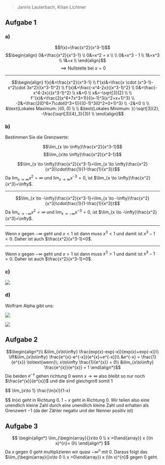 > Jannis Lauterbach, Kilian Lichtner

## Aufgabe 1

### a)


$$f(x)=\frac{x^2}{x^3-1}$$
$$\begin{align}
0&=\frac{x^2}{x^3-1} \\
0&=x^2 = x \\ \\
0&=x^3 - 1  \\
1&=x^3 \\
1&=x \\
\end{align}$$
$$\implies \text{Nullstelle bei } x=0$$

---

$$\begin{align}
f(x)&=\frac{x^2}{x^3-1} \\
f'(x)&=\frac{x \cdot (x^3-1)-x^2\cdot 3x^2}{(x^3-1)^2} \\ 
f'(x)&=\frac{-x^4-2x}{(x^3-1)^2} \\
0&=\frac{-x^4-2x}{(x^3-1)^2} \\
x&=0 \\
x&=-\sqrt[3]{2} \\
\\
f''(x)&=\frac{2(x^6+7x^3+1)}{(x-1)^3(x^2+x+1)^3} \\
-2&=\frac{2(0^6+7\cdot0^3+1)}{(0-1)^3(0^2+0+1)^3} \\
-2&<0 \\ \\
&\text{Lokales Maximum: }(0, 0) \\ \\
&\text{Lokales Minimum: }(-\sqrt[3]{2}, -\frac{\sqrt[3]{4}_3}{3}) \\ 
\end{align}$$

### b)

Bestimmen Sie die Grenzwerte:

$$\lim_{x \to \infty}\frac{x^2}{x^3-1}$$
$$\lim_{x\to \infty}\frac{x^2}{x^3-1}$$


$$\lim_{x \to \infty}\frac{x^2}{x^3-1}=\lim_{x \to \infty}\frac{x^2}{x^3}\cdot\frac{1}{1-\frac{1}{x^3}}$$ Da $\lim_{x \to \infty}x^2=\infty$ und $\lim_{x \to \infty}x^{-3}=0$, ist $\lim_{x \to \infty}\frac{x^2}{x^3}=\infty$.

---

$$\lim_{x \to -\infty}\frac{x^2}{x^3-1}=\lim_{x \to -\infty}\frac{x^2}{x^3}\cdot\frac{1}{1-\frac{1}{x^3}}$$ Da $\lim_{x \to -\infty}x^2=\infty$ und $\lim_{x \to -\infty}x^{-3}=0$, ist $\lim_{x \to -\infty}\frac{x^2}{x^3}=\infty$.

---

Wenn $x$ gegen $-\infty$ geht und $x<1$ ist dann muss $x^3<1$ und damit ist $x^3-1<0$. Daher ist auch $\frac{x^2}{x^3-1}<0$.
 
---

Wenn $x$ gegen $-\infty$ geht und $x>1$ ist dann muss $x^3>1$ und damit ist $x^3-1>0$. Daher ist auch $\frac{x^2}{x^3-1}>0$.

### c)
![](Pasted%20image%2020230207205558.png)

### d) 
Wolfram Alpha gibt uns:

![](Pasted%20image%2020230207205815.png)

![](Pasted%20image%2020230207205821.png)


## Aufgabe 2

$$\begin{align*}\\
&\lim_{x\to\infty} \frac{exp(x)-exp(-x)}{exp(x)+exp(-x)}\\
\iff&\lim_{x\to\infty} \frac{e^{x}-e^{-x}}{e^{x}+e^{-x}}\\
&e^{-x} = \frac{1}{e^{x}} \to\text{wenn}\; x\to\infty \frac{1}{e^{x}} = 0\\
&\lim_{x\to\infty} \frac{e^{x}}{e^{x}} = 1
\end{align*}$$
Die beiden $e^{-x}$ gehen richtung $0$ wenn $x\to\infty$ also bleibt so nur noch $\frac{e^{x}}{e^{x}}$ und die sind gleichgroß somit $1$

$$
\lim_{x\to 1} \frac{\ln(x)}{1-x}

$$
$ln(x)$ geht in Richtung $0$. $1-x$ geht in Richtung $0$. Wir teilen also eine unendlich kleine Zahl durch eine unendlich kleine Zahl und erhalten als Grenzwert $-1$ (da der Zähler negativ und der Nenner positiv ist)

## Aufgabe 3

$$
\begin{align*}
\lim_{\begin{array}{}x\to 0 \\ x >0\end{array}} x (\ln x)^{n}= 0\\
\end{align*}
$$
Da $x$ gegen $0$ geht multiplizieren wir quasi $-\infty^{n}$ mit $0$. Daraus folgt das 
$\lim_{\begin{array}{}x\to 0 \\ x >0\end{array}} x (\ln x)^{n}$ gegen $0$ geht.
